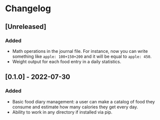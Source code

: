 # Changelog

## [Unreleased]

### Added

* Math operations in the journal file. For instance, now you can write something like `apple: 100+150+200` and it will be equal to `apple: 450`.
* Weight output for each food entry in a daily statistics.

## [0.1.0] - 2022-07-30

### Added

* Basic food diary management: a user can make a catalog of food they consume and estimate how many calories they get every day.
* Ability to work in any directory if installed via pip.